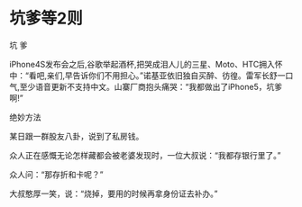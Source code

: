 # 坑爹等2则

坑 爹 

iPhone4S发布会之后,谷歌举起酒杯,把哭成泪人儿的三星、Moto、HTC拥入怀中：“看吧,亲们,早告诉你们不用担心。”诺基亚依旧独自买醉、彷徨。雷军长舒一口气,至少语音更新不支持中文。山寨厂商抱头痛哭：“我都做出了iPhone5，坑爹啊!” 

绝妙方法 

某日跟一群股友八卦，说到了私房钱。 

众人正在感慨无论怎样藏都会被老婆发现时，一位大叔说：“我都存银行里了。” 

众人问：“那存折和卡呢？” 

大叔憨厚一笑，说：“烧掉，要用的时候再拿身份证去补办。”